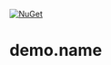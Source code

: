 [![NuGet](https://img.shields.io/nuget/v/demo.name.svg)](https://www.nuget.org/packages/demo.name/)



# demo.name
